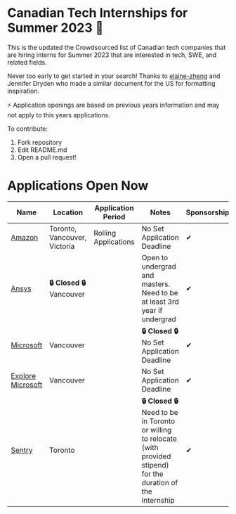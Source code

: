 # Canadian Tech Internships for Summer 2023 💼
This is the updated the Crowdsourced list of Canadian tech companies that are hiring interns for Summer 2023 that are interested in tech, SWE, and related fields. 

Never too early to get started in your search! Thanks to [elaine-zheng](https://github.com/elaine-zheng/summer2020internships) and Jennifer Dryden who made a similar document for the US for formatting inspiration.

⚡️ Application openings are based on previous years information and may not apply to this years applications.

To contribute:
 1. Fork repository
 2. Edit README.md
 3. Open a pull request!

# Applications Open Now 
 | Name  |  Location |  Application Period |  Notes | Sponsorship |
 |---|---|---|---|---|
 |  [Amazon](https://www.amazon.jobs/zh/jobs/2114265/software-development-engineer-intern-2023-canada) |  Toronto, Vancouver, Victoria | Rolling Applications | No Set Application Deadline  | ✔ |
 |  [Ansys](https://careers.ansys.com/job/Vancouver-Spring-and-Summer-2023-Intern-Software-Development-%28Remote%29-BACHELORSMASTERS-Brit-V6E2M6/885799200/) | **🔒 Closed 🔒** Vancouver |  | Open to undergrad and masters. Need to be at least 3rd year if undergrad | ✔ |
 | [Microsoft](https://careers.microsoft.com/students/us/en/job/1368428/Software-Engineering-Intern-Opportunities-for-University-Students-Canada) | Vancouver |  | **🔒 Closed 🔒**  No Set Application Deadline | ✔ |
 | [Explore Microsoft](https://careers.microsoft.com/students/us/en/job/1388848/Explore-Microsoft-Intern-Opportunities-for-University-Students) | Vancouver |  | No Set Application Deadline | ✔ |
 |  [Sentry](https://boards.greenhouse.io/sentry/jobs/4439666) | Toronto |  | **🔒 Closed 🔒** Need to be in Toronto or willing to relocate (with provided stipend) for the duration of the internship | ✔ |


